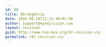 ```yaml
---
id: 88
title: Abrangência
date: 2016-08-18T12:11:49+01:00
author: support@eyedivision.com
layout: revision
guid: http://www.hum-mus.org/87-revision-v1/
permalink: /87-revision-v1/
---
```

